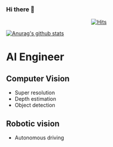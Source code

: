 ### Hi there 👋


  <div align=center>
	
  [![Hits](https://hits.seeyoufarm.com/api/count/incr/badge.svg?url=https%3A%2F%2Fgithub.com%2Fbigpicturejh&count_bg=%2379C83D&title_bg=%23D527B9&icon=lg.svg&icon_color=%23FF0000&title=hits&edge_flat=false)](https://hits.seeyoufarm.com)
	
  </div>


[![Anurag's github stats](https://github-readme-stats.vercel.app/api?username=bigpicturejh)](https://github.com/anuraghazra/github-readme-stats)

# AI Engineer
## Computer Vision
* Super resolution
* Depth estimation
* Object detection
## Robotic vision
* Autonomous driving
<!--
**bigpicturejh/bigpicturejh** is a ✨ _special_ ✨ repository because its `README.md` (this file) appears on your GitHub profile.

Here are some ideas to get you started:

- 🔭 I’m currently working on ...
- 🌱 I’m currently learning ...
- 👯 I’m looking to collaborate on ...
- 🤔 I’m looking for help with ...
- 💬 Ask me about ...
- 📫 How to reach me: ...
- 😄 Pronouns: ...
- ⚡ Fun fact: ...
-->
